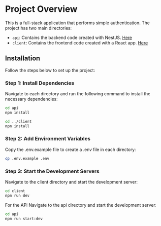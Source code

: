# Project Overview
This is a full-stack application that performs simple authentication. The project has two main directories:
- `api`: Contains the backend code created with NestJS. [Here](https://github.com/moazGalbat/simple-auth-nestjs-react/blob/main/api/README.md)
- `client`: Contains the frontend code created with a React app. [Here](https://github.com/moazGalbat/simple-auth-nestjs-react/blob/main/client/README.md)

## Installation

Follow the steps below to set up the project:

### Step 1: Install Dependencies

Navigate to each directory and run the following command to install the necessary dependencies:

```bash
cd api
npm install

cd ../client
npm install
```
### Step 2: Add Environment Variables

Copy the .env.example file to create a .env file in each directory:
```bash
cp .env.example .env
```

### Step 3: Start the Development Servers
Navigate to the client directory and start the development server:
```bash
cd client
npm run dev
```
For the API
Navigate to the api directory and start the development server:
```bash
cd api
npm run start:dev
```



